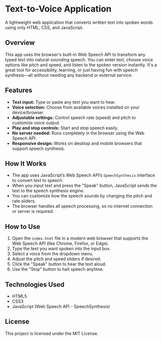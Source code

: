 # Text-to-Voice Application

A lightweight web application that converts written text into spoken words using only HTML, CSS, and JavaScript.

## Overview

This app uses the browser's built-in Web Speech API to transform any typed text into natural-sounding speech. You can enter text, choose voice options like pitch and speed, and listen to the spoken version instantly. It's a great tool for accessibility, learning, or just having fun with speech synthesis—all without needing any backend or external service.

## Features

- **Text input:** Type or paste any text you want to hear.
- **Voice selection:** Choose from available voices installed on your device/browser.
- **Adjustable settings:** Control speech rate (speed) and pitch to customize voice output.
- **Play and stop controls:** Start and stop speech easily.
- **No server needed:** Runs completely in the browser using the Web Speech API.
- **Responsive design:** Works on desktop and mobile browsers that support speech synthesis.

## How It Works

- The app uses JavaScript’s Web Speech API’s `SpeechSynthesis` interface to convert text to speech.
- When you input text and press the "Speak" button, JavaScript sends the text to the speech synthesis engine.
- You can customize how the speech sounds by changing the pitch and rate sliders.
- The browser handles all speech processing, so no internet connection or server is required.

## How to Use

1. Open the `index.html` file in a modern web browser that supports the Web Speech API (like Chrome, Firefox, or Edge).
2. Type the text you want spoken into the input box.
3. Select a voice from the dropdown menu.
4. Adjust the pitch and speed sliders if desired.
5. Click the "Speak" button to hear the text aloud.
6. Use the "Stop" button to halt speech anytime.

## Technologies Used

- HTML5
- CSS3
- JavaScript (Web Speech API - SpeechSynthesis)

## License

This project is licensed under the MIT License.
